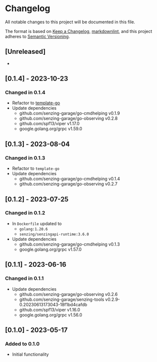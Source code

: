 # Changelog

All notable changes to this project will be documented in this file.

The format is based on [Keep a Changelog](https://keepachangelog.com/en/1.0.0/),
[markdownlint](https://dlaa.me/markdownlint/),
and this project adheres to [Semantic Versioning](https://semver.org/spec/v2.0.0.html).

## [Unreleased]

-

## [0.1.4] - 2023-10-23

### Changed in  0.1.4

- Refactor to [template-go](https://github.com/senzing-garage/template-go)
- Update dependencies
  - github.com/senzing-garage/go-cmdhelping v0.1.9
  - github.com/senzing-garage/go-observing v0.2.8
  - github.com/spf13/viper v1.17.0
  - google.golang.org/grpc v1.59.0

## [0.1.3] - 2023-08-04

### Changed in  0.1.3

- Refactor to `template-go`
- Update dependencies
  - github.com/senzing-garage/go-cmdhelping v0.1.4
  - github.com/senzing-garage/go-observing v0.2.7

## [0.1.2] - 2023-07-25

### Changed in  0.1.2

- In `Dockerfile` updated to
  - `golang:1.20.6`
  - `senzing/senzingapi-runtime:3.6.0`
- Update dependencies
  - github.com/senzing-garage/go-cmdhelping v0.1.3
  - google.golang.org/grpc v1.57.0

## [0.1.1] - 2023-06-16

### Changed in  0.1.1

- Update dependencies
  - github.com/senzing-garage/go-observing v0.2.6
  - github.com/senzing-garage/senzing-tools v0.2.9-0.20230613173043-18f1bd4cafdb
  - github.com/spf13/viper v1.16.0
  - google.golang.org/grpc v1.56.0

## [0.1.0] - 2023-05-17

### Added to 0.1.0

- Initial functionality
